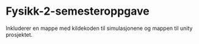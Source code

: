 # Fysikk-2-semesteroppgave
Inkluderer en mappe med kildekoden til simulasjonene og mappen til unity prosjektet.
